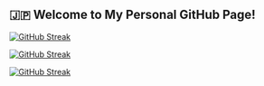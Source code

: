 

## **🇯🇵 Welcome to My Personal GitHub Page!**


[![GitHub Streak](https://github-readme-streak-stats.herokuapp.com/?user=BnbN62&background=000000&border=00FFFF&stroke=00FFFF&ring=00FFFF&fire=00FFFF&currStreakLabel=00AAFF&sideLabels=00AAFF&dates=00AAFF&currStreakNum=00AAFF&totalContributions=00AAFF&longestStreakLabel=00AAFF&longestStreakNum=00AAFF)](https://git.io/streak-stats)

[![GitHub Streak](https://github-readme-streak-stats.herokuapp.com/?user=BnbN62&background=000000&border=00AAFF&stroke=00AAFF&ring=00AAFF&fire=00AAFF&currStreakNum=FFFFFF&sideNums=FFFFFF&currStreakLabel=FFFFFF&sideLabels=FFFFFF&dates=FFFFFF)](https://git.io/streak-stats)




[![GitHub Streak](https://github-readme-streak-stats.herokuapp.com/?user=BnbN62&background=000000&border=00FFFF&stroke=00FFFF&ring=00FFFF&fire=00FFFF&currStreakLabel=FFFFFF&sideLabels=FFFFFF&dates=FFFFFF&currStreakNum=FFFFFF&totalContributions=FFFFFF&longestStreakLabel=FFFFFF&longestStreakNum=FFFFFF)](https://git.io/streak-stats)







